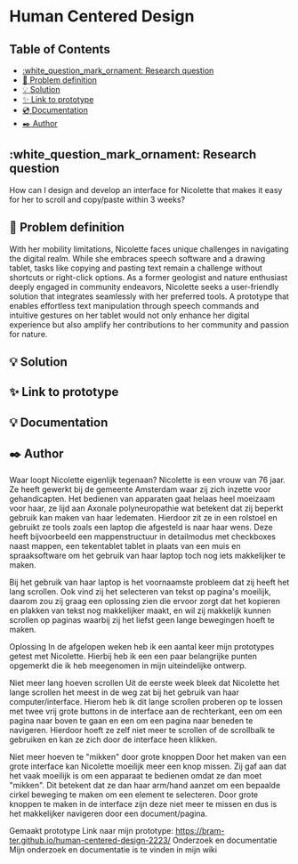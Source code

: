 # Human Centered Design

## Table of Contents 

- [:white_question_mark_ornament: Research question](#white_question_mark_ornament-research-question)
- [:page_with_curl: Problem definition](#page_with_curl-problem-definition)
- [:bulb: Solution](#bulb-solution)
- [:sparkles: Link to prototype](#sparkles-link-to-prototype)
- [:cd: Documentation](#bulb-documentation)
- [:black_nib: Author](#black_nib-author)

## :white_question_mark_ornament: Research question

How can I design and develop an interface for Nicolette that makes it easy for her to scroll and copy/paste within 3 weeks?

## :page_with_curl: Problem definition

With her mobility limitations, Nicolette faces unique challenges in navigating the digital realm. While she embraces speech software and a drawing tablet, tasks like copying and pasting text remain a challenge without shortcuts or right-click options. As a former geologist and nature enthusiast deeply engaged in community endeavors, Nicolette seeks a user-friendly solution that integrates seamlessly with her preferred tools. A prototype that enables effortless text manipulation through speech commands and intuitive gestures on her tablet would not only enhance her digital experience but also amplify her contributions to her community and passion for nature.

## :bulb: Solution

## :sparkles: Link to prototype

## :bulb: Documentation


## :black_nib: Author


Waar loopt Nicolette eigenlijk tegenaan?
Nicolette is een vrouw van 76 jaar. Ze heeft gewerkt bij de gemeente Amsterdam waar zij zich inzette voor gehandicapten. Het bedienen van apparaten gaat helaas heel moeizaam voor haar, ze lijd aan Axonale polyneuropathie wat betekent dat zij beperkt gebruik kan maken van haar ledematen. Hierdoor zit ze in een rolstoel en gebruikt ze tools zoals een laptop die afgesteld is naar haar wens. Deze heeft bijvoorbeeld een mappenstructuur in detailmodus met checkboxes naast mappen, een tekentablet tablet in plaats van een muis en spraaksoftware om het gebruik van haar laptop toch nog iets makkelijker te maken.

Bij het gebruik van haar laptop is het voornaamste probleem dat zij heeft het lang scrollen. Ook vind zij het selecteren van tekst op pagina's moeilijk, daarom zou zij graag een oplossing zien die ervoor zorgt dat het kopieren en plakken van tekst nog makkelijker maakt, en wil zij makkelijk kunnen scrollen op paginas waarbij zij het liefst geen lange bewegingen hoeft te maken.

Oplossing
In de afgelopen weken heb ik een aantal keer mijn prototypes getest met Nicolette. Hierbij heb ik een een paar belangrijke punten opgemerkt die ik heb meegenomen in mijn uiteindelijke ontwerp.

Niet meer lang hoeven scrollen
Uit de eerste week bleek dat Nicolette het lange scrollen het meest in de weg zat bij het gebruik van haar computer/interface. Hierom heb ik dit lange scrollen proberen op te lossen met twee vrij grote buttons in de interface aan de rechterkant, een om een pagina naar boven te gaan en een om een pagina naar beneden te navigeren. Hierdoor hoeft ze zelf niet meer te scrollen of de scrollbalk te gebruiken en kan ze zich door de interface heen klikken.

Niet meer hoeven te "mikken" door grote knoppen
Door het maken van een grote interface kan Nicolette moeilijk meer een knop missen. Zij gaf aan dat het vaak moeilijk is om een apparaat te bedienen omdat ze dan moet "mikken". Dit betekent dat ze dan haar arm/hand aanzet om een bepaalde cirkel beweging te maken om een element te selecteren. Door grote knoppen te maken in de interface zijn deze niet meer te missen en dus is het makkelijker navigeren door een document/pagina.

Gemaakt prototype
Link naar mijn prototype: https://bram-ter.github.io/human-centered-design-2223/
Onderzoek en documentatie
Mijn onderzoek en documentatie is te vinden in mijn wiki